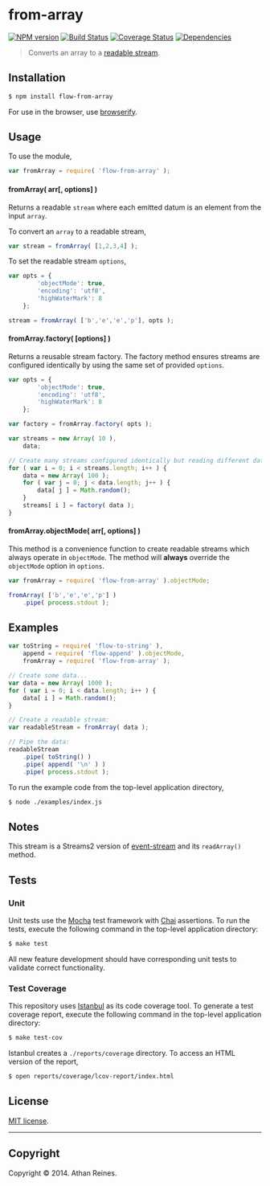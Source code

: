 from-array
===
[![NPM version][npm-image]][npm-url] [![Build Status][travis-image]][travis-url] [![Coverage Status][coveralls-image]][coveralls-url] [![Dependencies][dependencies-image]][dependencies-url]

> Converts an array to a [readable stream](http://nodejs.org/api/stream.html#stream_class_stream_readable).


## Installation

``` bash
$ npm install flow-from-array
```

For use in the browser, use [browserify](https://github.com/substack/node-browserify).


## Usage

To use the module,

``` javascript
var fromArray = require( 'flow-from-array' );
```

#### fromArray( arr[, options] )

Returns a readable `stream` where each emitted datum is an element from the input `array`.

To convert an `array` to a readable stream,

``` javascript
var stream = fromArray( [1,2,3,4] );
```

To set the readable stream `options`,

``` javascript
var opts = {
		'objectMode': true,
		'encoding': 'utf8',
		'highWaterMark': 8
	};

stream = fromArray( ['b','e','e','p'], opts );
```


#### fromArray.factory( [options] )

Returns a reusable stream factory. The factory method ensures streams are configured identically by using the same set of provided `options`.

``` javascript
var opts = {
		'objectMode': true,
		'encoding': 'utf8',
		'highWaterMark': 8
	};

var factory = fromArray.factory( opts );

var streams = new Array( 10 ),
	data;

// Create many streams configured identically but reading different datasets...
for ( var i = 0; i < streams.length; i++ ) {
	data = new Array( 100 );
	for ( var j = 0; j < data.length; j++ ) {
		data[ j ] = Math.random();
	}
	streams[ i ] = factory( data );
}
```


#### fromArray.objectMode( arr[, options] )

This method is a convenience function to create readable streams which always operate in `objectMode`. The method will __always__ override the `objectMode` option in `options`.

``` javascript
var fromArray = require( 'flow-from-array' ).objectMode;

fromArray( ['b','e','e','p'] )
	.pipe( process.stdout );
```


## Examples

``` javascript
var toString = require( 'flow-to-string' ),
	append = require( 'flow-append' ).objectMode,
	fromArray = require( 'flow-from-array' );

// Create some data...
var data = new Array( 1000 );
for ( var i = 0; i < data.length; i++ ) {
	data[ i ] = Math.random();
}

// Create a readable stream:
var readableStream = fromArray( data );

// Pipe the data:
readableStream
	.pipe( toString() )
	.pipe( append( '\n' ) )
	.pipe( process.stdout );
```

To run the example code from the top-level application directory,

``` bash
$ node ./examples/index.js
```


## Notes

This stream is a Streams2 version of [event-stream](https://github.com/dominictarr/event-stream) and its `readArray()` method.


## Tests

### Unit

Unit tests use the [Mocha](http://visionmedia.github.io/mocha) test framework with [Chai](http://chaijs.com) assertions. To run the tests, execute the following command in the top-level application directory:

``` bash
$ make test
```

All new feature development should have corresponding unit tests to validate correct functionality.


### Test Coverage

This repository uses [Istanbul](https://github.com/gotwarlost/istanbul) as its code coverage tool. To generate a test coverage report, execute the following command in the top-level application directory:

``` bash
$ make test-cov
```

Istanbul creates a `./reports/coverage` directory. To access an HTML version of the report,

``` bash
$ open reports/coverage/lcov-report/index.html
```


## License

[MIT license](http://opensource.org/licenses/MIT). 


---
## Copyright

Copyright &copy; 2014. Athan Reines.


[npm-image]: http://img.shields.io/npm/v/flow-from-array.svg
[npm-url]: https://npmjs.org/package/flow-from-array

[travis-image]: http://img.shields.io/travis/flow-io/from-array-node/master.svg
[travis-url]: https://travis-ci.org/flow-io/from-array-node

[coveralls-image]: https://img.shields.io/coveralls/flow-io/from-array-node/master.svg
[coveralls-url]: https://coveralls.io/r/flow-io/from-array-node?branch=master

[dependencies-image]: http://img.shields.io/david/flow-io/from-array-node.svg
[dependencies-url]: https://david-dm.org/flow-io/from-array-node

[dev-dependencies-image]: http://img.shields.io/david/dev/flow-io/from-array-node.svg
[dev-dependencies-url]: https://david-dm.org/dev/flow-io/from-array-node

[github-issues-image]: http://img.shields.io/github/issues/flow-io/from-array-node.svg
[github-issues-url]: https://github.com/flow-io/from-array-node/issues